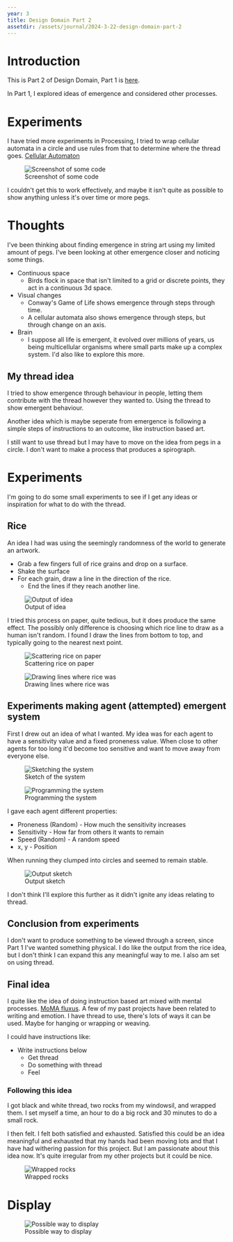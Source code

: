 ```yaml
---
year: 3
title: Design Domain Part 2
assetdir: /assets/journal/2024-3-22-design-domain-part-2
---
```


# Introduction

This is Part 2 of Design Domain, Part 1 is [here](https://allyradomski.art/journal/design-domain-part-1).

In Part 1, I explored ideas of emergence and considered other processes.

# Experiments

I have tried more experiments in Processing, I tried to wrap cellular automata in a circle and use rules from that to determine where the thread goes. 
[Cellular Automaton](https://en.wikipedia.org/wiki/Cellular_automaton)

<figure class="figure col-12">
    <img src="{{ page.assetdir }}/screenshot1.png" class="figure-img img-fluid" alt="Screenshot of some code">
    <figcaption class="figure-caption">Screenshot of some code</figcaption>
</figure>

I couldn't get this to work effectively, and maybe it isn't quite as possible to show anything unless it's over time or more pegs.

# Thoughts

I've been thinking about finding emergence in string art using my limited amount of pegs.
I've been looking at other emergence closer and noticing some things.

- Continuous space
    * Birds flock in space that isn't limited to a grid or discrete points, they act in a continuous 3d space.
- Visual changes
    * Conway's Game of Life shows emergence through steps through time.
    * A cellular automata also shows emergence through steps, but through change on an axis.
- Brain
    * I suppose all life is emergent, it evolved over millions of years, us being multicellular organisms where small parts make up a complex system. I'd also like to explore this more.

## My thread idea

I tried to show emergence through behaviour in people, letting them contribute with the thread however they wanted to. Using the thread to show emergent behaviour.

Another idea which is maybe seperate from emergence is following a simple steps of instructions to an outcome, like instruction based art.

I still want to use thread but I may have to move on the idea from pegs in a circle. I don't want to make a process that produces a spirograph.

# Experiments
I'm going to do some small experiments to see if I get any ideas or inspiration for what to do with the thread. 

## Rice
An idea I had was using the seemingly randomness of the world to generate an artwork.

* Grab a few fingers full of rice grains and drop on a surface.
* Shake the surface
* For each grain, draw a line in the direction of the rice.
    * End the lines if they reach another line.

<figure class="figure col-12">
    <img src="{{ page.assetdir }}/output1.png" class="figure-img img-fluid" alt="Output of idea">
    <figcaption class="figure-caption">Output of idea</figcaption>
</figure>

I tried this process on paper, quite tedious, but it does produce the same effect. The possibly only difference is choosing which rice line to draw as a human isn't random. I found I draw the lines from bottom to top, and typically going to the nearest next point.
<div class="row">
<figure class="figure col-6">
    <img src="{{ page.assetdir }}/just_rice.jpg" class="figure-img img-fluid" alt="Scattering rice on paper">
    <figcaption class="figure-caption">Scattering rice on paper</figcaption>
</figure>

<figure class="figure col-6">
    <img src="{{ page.assetdir }}/rice_lines.jpg" class="figure-img img-fluid" alt="Drawing lines where rice was">
    <figcaption class="figure-caption">Drawing lines where rice was</figcaption>
</figure>
</div>

## Experiments making agent (attempted) emergent system

First I drew out an idea of what I wanted. My idea was for each agent to have a sensitivity value and a fixed proneness value. When close to other agents for too long it'd become too sensitive and want to move away from everyone else.

<div class="row">
<figure class="figure col-6">
    <img src="{{ page.assetdir }}/sketch.jpg" class="figure-img img-fluid" alt="Sketching the system">
    <figcaption class="figure-caption">Sketch of the system</figcaption>
</figure>

<figure class="figure col-6">
    <img src="{{ page.assetdir }}/code.png" class="figure-img img-fluid" alt="Programming the system">
    <figcaption class="figure-caption">Programming the system</figcaption>
</figure>
</div>

I gave each agent different properties:
* Proneness (Random) - How much the sensitivity increases
* Sensitivity - How far from others it wants to remain
* Speed (Random) - A random speed
* x, y - Position

When running they clumped into circles and seemed to remain stable. 

<figure class="figure col-6">
    <img src="{{ page.assetdir }}/agent_test.png" class="figure-img img-fluid" alt="Output sketch">
    <figcaption class="figure-caption">Output sketch</figcaption>
</figure>

I don't think I'll explore this further as it didn't ignite any ideas relating to thread.

## Conclusion from experiments
I don't want to produce something to be viewed through a screen, since Part 1 I've wanted something physical. I do like the output from the rice idea, but I don't think I can expand this any meaningful way to me. I also am set on using thread.

## Final idea

I quite like the idea of doing instruction based art mixed with mental processes. [MoMA fluxus](https://www.moma.org/magazine/articles/407#:~:text=Fluxus%20artists%20often%20used%20language,and%20materials%20of%20the%20everyday.). A few of my past projects have been related to writing and emotion. I have thread to use, there's lots of ways it can be used. Maybe for hanging or wrapping or weaving. 

I could have instructions like:

- Write instructions below
    * Get thread
    * Do something with thread
    * Feel

### Following this idea

I got black and white thread, two rocks from my windowsil, and wrapped them. I set myself a time, an hour to do a big rock and 30 minutes to do a small rock.

I then felt. I felt both satisfied and exhausted. Satisfied this could be an idea meaningful and exhausted that my hands had been moving lots and that I have had withering passion for this project. But I am passionate about this idea now. It's quite irregular from my other projects but it could be nice.

<figure class="figure col-6">
    <img src="{{ page.assetdir }}/rocks.jpg" class="figure-img img-fluid" alt="Wrapped rocks">
    <figcaption class="figure-caption">Wrapped rocks</figcaption>
</figure>

# Display

<div class="row justify-content-md-center">
<figure class="figure col-6">
    <img src="{{ page.assetdir }}/setup.jpg" class="figure-img img-fluid" alt="Possible way to display">
    <figcaption class="figure-caption">Possible way to display</figcaption>
</figure>
</div>

